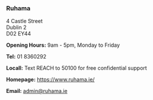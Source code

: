 ###  Ruhama

4 Castle Street  
Dublin 2  
D02 EY44

**Opening Hours:** 9am - 5pm, Monday to Friday

**Tel:** 01 8360292

**Locall:** Text REACH to 50100 for free confidential support

**Homepage:** [ https://www.ruhama.ie/ ](https://www.ruhama.ie/)

**Email:** [ admin@ruhama.ie ](mailto:admin@ruhama.ie)
